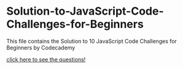# Solution-to-JavaScript-Code-Challenges-for-Beginners

This file contains the Solution to 10 JavaScript Code Challenges for Beginners by Codecademy

[click here to see the questions!](https://www.codecademy.com/resources/blog/10-javascript-code-challenges-for-beginners/)
